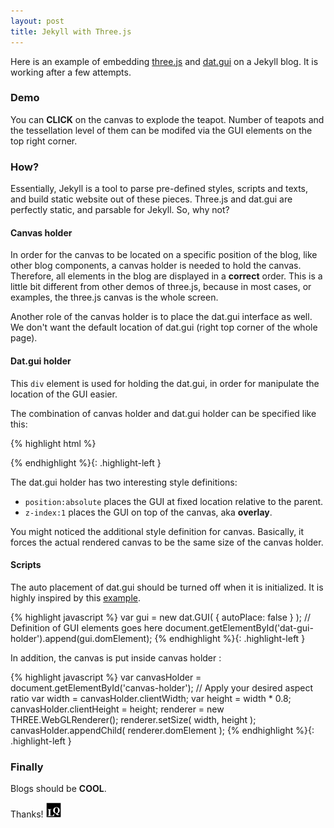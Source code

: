 ```yaml
---
layout: post
title: Jekyll with Three.js
---
```


Here is an example of embedding [three.js](https://github.com/mrdoob/three.js/) and [dat.gui](https://github.com/dataarts/dat.gui) on a Jekyll blog. It is working after a few attempts. 

### Demo

<style>
.highlight-left {margin-left: 0}
canvas { width: inherit; position: relative; top: 0;}
</style>

<div id='canvas-holder' style="position:relative; width: inherit;">
  <div id="dat-gui-holder" style="position: absolute; top: 0em; right: 0em;z-index: 1;" ></div>
</div>

<!--Load three.js-->
<script src="/public/js/three.min.js"></script>
<script src="/public/js/dat.gui.min.js"></script>
<script src="/public/js/OBJLoader.js"></script>
<script src="/public/js/SubdivisionModifier.js"></script>  


<script type="x-shader/x-vertex" id="vertexshader">
attribute float distance;
attribute vec3 surfaceNormal;
uniform float amplitude;
varying vec3 vNormal;
void main() {
    vNormal = normal;
    vec3 newPosition = position + surfaceNormal * vec3(distance * amplitude);
    gl_Position = projectionMatrix *
                modelViewMatrix *
                vec4(newPosition,1.0);
}
</script>

<script type="x-shader/x-fragment" id="fragmentshader">
varying vec3 vNormal;
void main() {
    vec3 light = vec3(0.7, 0.5, 1.0);
    light = normalize(light);
    float dProd = max(0.0, dot(vNormal, light));
    gl_FragColor = vec4(dProd, // R
                        dProd, // G
                        dProd, // B
                        1.0);  // A
} 
</script>
<script src="/public/js/teapot.js"></script>

You can **CLICK** on the canvas to explode the teapot. Number of teapots and the tessellation level of them can be modifed via the GUI elements on the top right corner.

### How?

Essentially, Jekyll is a tool to parse pre-defined styles, scripts and texts, and build static website out of these pieces. Three.js and dat.gui are perfectly static, and parsable for Jekyll. So, why not?

#### Canvas holder

In order for the canvas to be located on a specific position of the blog, like other blog components, a canvas holder is needed to hold the canvas. Therefore, all elements in the blog are displayed in a **correct** order. This is a little bit different from other demos of three.js, because in most cases, or examples, the three.js canvas is the whole screen. 

Another role of the canvas holder is to place the dat.gui interface as well. We don't want the default location of dat.gui (right top corner of the whole page).

#### Dat.gui holder

This `div` element is used for holding the dat.gui, in order for manipulate the location of the GUI easier.

The combination of canvas holder and dat.gui holder can be specified like this:

{% highlight html %}
<style>
  canvas { width: inherit; position: relative; top: 0;}
</style>
<div id='canvas-holder' style="position:relative; width:inherit;">
  <div id="dat-gui-holder" style="position:absolute; top:0em; right:0em; z-index:1;"></div>
</div>
{% endhighlight %}{: .highlight-left }

The dat.gui holder has two interesting style definitions:

* `position:absolute` places the GUI at fixed location relative to the parent.
* `z-index:1` places the GUI on top of the canvas, aka **overlay**.

You might noticed the additional style definition for canvas. Basically, it forces the actual rendered canvas to be the same size of the canvas holder.

#### Scripts

The auto placement of dat.gui should be turned off when it is initialized.
It is highly inspired by this [example](http://codepen.io/eternalminerals/pen/avZBOr).

{% highlight javascript %}
var gui = new dat.GUI( { autoPlace: false } );
// Definition of GUI elements goes here
document.getElementById('dat-gui-holder').append(gui.domElement);
{% endhighlight %}{: .highlight-left }

In addition, the canvas is put inside canvas holder :

{% highlight javascript %}
var canvasHolder = document.getElementById('canvas-holder');
// Apply your desired aspect ratio
var width = canvasHolder.clientWidth;
var height = width * 0.8;
canvasHolder.clientHeight = height;
renderer = new THREE.WebGLRenderer();
renderer.setSize( width, height );
canvasHolder.appendChild( renderer.domElement );
{% endhighlight %}{: .highlight-left }


### Finally

Blogs should be **COOL**. 

Thanks! <img class="inline" src="/public/LQ144x144.png" alt="LQ" style="width:1.5rem;height:1.5rem;" />

